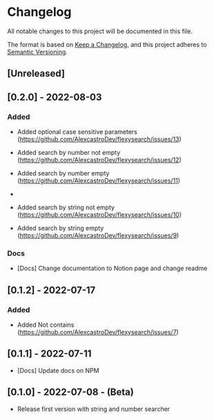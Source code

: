 # Changelog

All notable changes to this project will be documented in this file.

The format is based on [Keep a Changelog](https://keepachangelog.com/en/1.0.0/),
and this project adheres to [Semantic Versioning](https://semver.org/spec/v2.0.0.html).

## [Unreleased]

## [0.2.0] - 2022-08-03

### Added

- Added optional case sensitive parameters (https://github.com/AlexcastroDev/flexysearch/issues/13)

- Added search by number not empty (https://github.com/AlexcastroDev/flexysearch/issues/12)

- Added search by number empty (https://github.com/AlexcastroDev/flexysearch/issues/11)
- 
- Added search by string not empty (https://github.com/AlexcastroDev/flexysearch/issues/10)

- Added search by string empty (https://github.com/AlexcastroDev/flexysearch/issues/9)

### Docs

- [Docs] Change documentation to Notion page and change readme

## [0.1.2] - 2022-07-17

### Added

- Added Not contains (https://github.com/AlexcastroDev/flexysearch/issues/7)

## [0.1.1] - 2022-07-11

- [Docs] Update docs on NPM

## [0.1.0] - 2022-07-08 - (Beta)

- Release first version with string and number searcher

